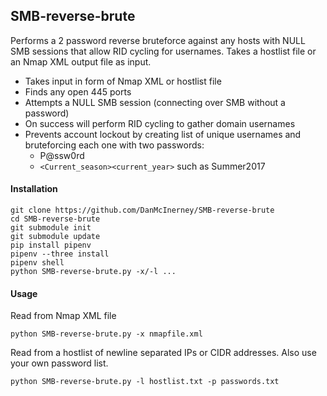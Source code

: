 SMB-reverse-brute
------
Performs a 2 password reverse bruteforce against any hosts with NULL SMB sessions that allow RID cycling for usernames. Takes a hostlist file or an Nmap XML output file as input.

* Takes input in form of Nmap XML or hostlist file
* Finds any open 445 ports
* Attempts a NULL SMB session (connecting over SMB without a password)
* On success will perform RID cycling to gather domain usernames
* Prevents account lockout by creating list of unique usernames and bruteforcing each one with two passwords:
  * P@ssw0rd
  * `<Current_season><current_year>` such as Summer2017


#### Installation
```
git clone https://github.com/DanMcInerney/SMB-reverse-brute
cd SMB-reverse-brute
git submodule init
git submodule update
pip install pipenv
pipenv --three install
pipenv shell
python SMB-reverse-brute.py -x/-l ...

```

#### Usage
Read from Nmap XML file

```python SMB-reverse-brute.py -x nmapfile.xml```


Read from a hostlist of newline separated IPs or CIDR addresses. Also use your own password list.

```python SMB-reverse-brute.py -l hostlist.txt -p passwords.txt```

